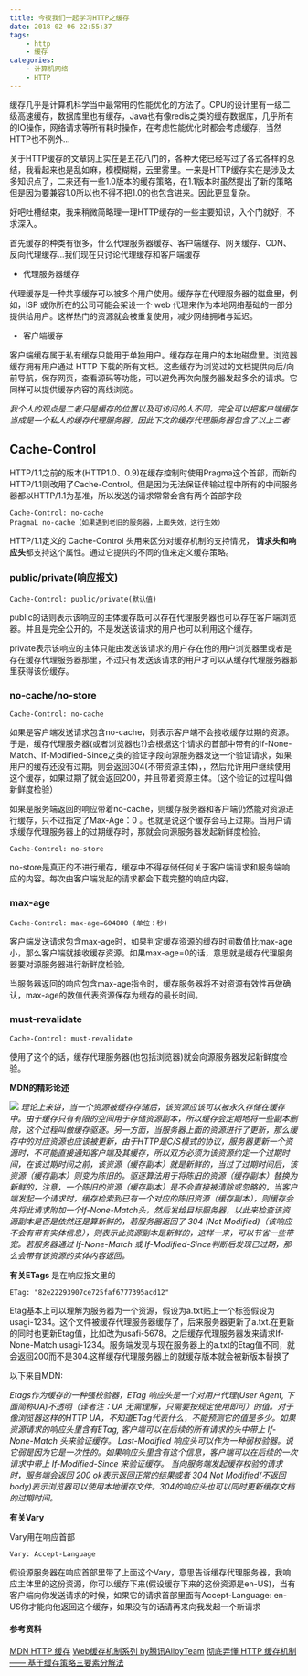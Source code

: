 ```yaml
---
title: 今夜我们一起学习HTTP之缓存
date: 2018-02-06 22:55:37
tags:
    - http
    - 缓存
categories:
    - 计算机网络
    - HTTP
---
```


缓存几乎是计算机科学当中最常用的性能优化的方法了。CPU的设计里有一级二级高速缓存，数据库里也有缓存，Java也有像redis之类的缓存数据库，几乎所有的IO操作，网络请求等所有耗时操作，在考虑性能优化时都会考虑缓存，当然HTTP也不例外...

<!--more-->

关于HTTP缓存的文章网上实在是五花八门的，各种大佬已经写过了各式各样的总结，我看起来也是乱如麻，模模糊糊，云里雾里。一来是HTTP缓存实在是涉及太多知识点了，二来还有一些1.0版本的缓存策略，在1.1版本时虽然提出了新的策略但是因为要兼容1.0所以也不得不把1.0的也包含进来。因此更显复杂。

好吧吐槽结束，我来稍微简略理一理HTTP缓存的一些主要知识，入个门就好，不求深入。

首先缓存的种类有很多，什么代理服务器缓存、客户端缓存、网关缓存、CDN、反向代理缓存...我们现在只讨论代理缓存和客户端缓存


- 代理服务器缓存

代理缓存是一种共享缓存可以被多个用户使用。缓存存在代理服务器的磁盘里，例如，ISP 或你所在的公司可能会架设一个 web 代理来作为本地网络基础的一部分提供给用户。这样热门的资源就会被重复使用，减少网络拥堵与延迟。

- 客户端缓存

客户端缓存属于私有缓存只能用于单独用户。缓存存在用户的本地磁盘里。浏览器缓存拥有用户通过 HTTP 下载的所有文档。这些缓存为浏览过的文档提供向后/向前导航，保存网页，查看源码等功能，可以避免再次向服务器发起多余的请求。它同样可以提供缓存内容的离线浏览。

*我个人的观点是二者只是缓存的位置以及可访问的人不同，完全可以把客户端缓存当成是一个私人的缓存代理服务器，因此下文的缓存代理服务器包含了以上二者*

## Cache-Control

HTTP/1.1之前的版本(HTTP1.0、0.9)在缓存控制时使用Pragma这个首部，而新的HTTP/1.1则改用了Cache-Control。但是因为无法保证传输过程中所有的中间服务器都以HTTP/1.1为基准，所以发送的请求常常会含有两个首部字段
```
Cache-Control: no-cache
PragmaL no-cache（如果遇到老旧的服务器，上面失效，这行生效）
```

HTTP/1.1定义的 Cache-Control 头用来区分对缓存机制的支持情况， **请求头和响应头**都支持这个属性。通过它提供的不同的值来定义缓存策略。

### public/private(响应报文)

```
Cache-Control: public/private(默认值)
```

public的话则表示该响应的主体缓存既可以存在代理服务器也可以存在客户端浏览器。并且是完全公开的，不是发送该请求的用户也可以利用这个缓存。

private表示该响应的主体只能由发送该请求的用户存在他的用户浏览器里或者是存在缓存代理服务器那里，不过只有发送该请求的用户才可以从缓存代理服务器那里获得该份缓存。


### no-cache/no-store

```
Cache-Control: no-cache
```

如果是客户端发送请求包含no-cache，则表示客户端不会接收缓存过期的资源。于是，缓存代理服务器(或者浏览器也?)会根据这个请求的首部中带有的If-None-Match、If-Modified-Since之类的验证字段向源服务器发送一个验证请求，如果用户的缓存还没有过期，则会返回304(不带资源主体)，，然后允许用户继续使用这个缓存，如果过期了就会返回200，并且带着资源主体。（这个验证的过程叫做新鲜度检验）

如果是服务端返回的响应带着no-cache，则缓存服务器和客户端仍然能对资源进行缓存，只不过指定了Max-Age：0 。也就是说这个缓存会马上过期。当用户请求缓存代理服务器上的过期缓存时，那就会向源服务器发起新鲜度检验。

```
Cache-Control: no-store
```

no-store是真正的不进行缓存，缓存中不得存储任何关于客户端请求和服务端响应的内容。每次由客户端发起的请求都会下载完整的响应内容。

### max-age

```
Cache-Control: max-age=604800 (单位：秒)
```
客户端发送请求包含max-age时，如果判定缓存资源的缓存时间数值比max-age小，那么客户端就接收缓存资源。如果max-age=0的话，意思就是缓存代理服务器要对源服务器进行新鲜度检验。

当服务器返回的响应包含max-age指令时，缓存服务器将不对资源有效性再做确认，max-age的数值代表资源保存为缓存的最长时间。

### must-revalidate

```
Cache-Control: must-revalidate
```
使用了这个的话，缓存代理服务器(也包括浏览器)就会向源服务器发起新鲜度检验。

**MDN的精彩论述**

![](https://raw.githubusercontent.com/caistrong/Blog/master/_posts/http-cache/HTTPStaleness.png)
*理论上来讲，当一个资源被缓存存储后，该资源应该可以被永久存储在缓存中。由于缓存只有有限的空间用于存储资源副本，所以缓存会定期地将一些副本删除，这个过程叫做缓存驱逐。另一方面，当服务器上面的资源进行了更新，那么缓存中的对应资源也应该被更新，由于HTTP是C/S模式的协议，服务器更新一个资源时，不可能直接通知客户端及其缓存，所以双方必须为该资源约定一个过期时间，在该过期时间之前，该资源（缓存副本）就是新鲜的，当过了过期时间后，该资源（缓存副本）则变为陈旧的。驱逐算法用于将陈旧的资源（缓存副本）替换为新鲜的，注意，一个陈旧的资源（缓存副本）是不会直接被清除或忽略的，当客户端发起一个请求时，缓存检索到已有一个对应的陈旧资源（缓存副本），则缓存会先将此请求附加一个If-None-Match头，然后发给目标服务器，以此来检查该资源副本是否是依然还是算新鲜的，若服务器返回了 304 (Not Modified)（该响应不会有带有实体信息），则表示此资源副本是新鲜的，这样一来，可以节省一些带宽。若服务器通过 If-None-Match 或 If-Modified-Since判断后发现已过期，那么会带有该资源的实体内容返回。*

**有关ETags**
是在响应报文里的
```
ETag: "82e22293907ce725faf6777395acd12"
```

Etag基本上可以理解为服务器为一个资源，假设为a.txt贴上一个标签假设为usagi-1234。这个文件被缓存代理服务器缓存了，后来服务器更新了a.txt.在更新的同时也更新Etag值，比如改为usafi-5678。之后缓存代理服务器发来请求If-None-Match:usagi-1234。服务端发现与现在服务器上的a.txt的Etag值不同，就会返回200而不是304.这样缓存代理服务器上的就缓存版本就会被新版本替换了

以下来自MDN:

*Etags作为缓存的一种强校验器，ETag 响应头是一个对用户代理(User Agent, 下面简称UA)不透明（译者注：UA 无需理解，只需要按规定使用即可）的值。对于像浏览器这样的HTTP UA，不知道ETag代表什么，不能预测它的值是多少。如果资源请求的响应头里含有ETag, 客户端可以在后续的所有请求的头中带上 If-None-Match 头来验证缓存。*
*Last-Modified 响应头可以作为一种弱校验器。说它弱是因为它是一次性的。如果响应头里含有这个信息，客户端可以在后续的一次请求中带上 If-Modified-Since 来验证缓存。*
*当向服务端发起缓存校验的请求时，服务端会返回 200 ok表示返回正常的结果或者 304 Not Modified(不返回body)表示浏览器可以使用本地缓存文件。304的响应头也可以同时更新缓存文档的过期时间。*

**有关Vary**

Vary用在响应首部

```
Vary: Accept-Language
```

假设源服务器在响应首部里带了上面这个Vary，意思告诉缓存代理服务器，我响应主体里的这份资源，你可以缓存下来(假设缓存下来的这份资源是en-US)，当有客户端向你发送请求的时候，如果它的请求首部里面有Accept-Language: en-US你才能向他返回这个缓存，如果没有的话请再来向我发起一个新请求

#### 参考资料
[MDN HTTP 缓存](https://developer.mozilla.org/zh-CN/docs/Web/HTTP/Caching_FAQ)
[Web缓存机制系列 by腾讯AlloyTeam](http://www.alloyteam.com/2012/03/web-cache-1-web-cache-overview/)
[彻底弄懂 HTTP 缓存机制 —— 基于缓存策略三要素分解法](http://geek.csdn.net/news/detail/131318)